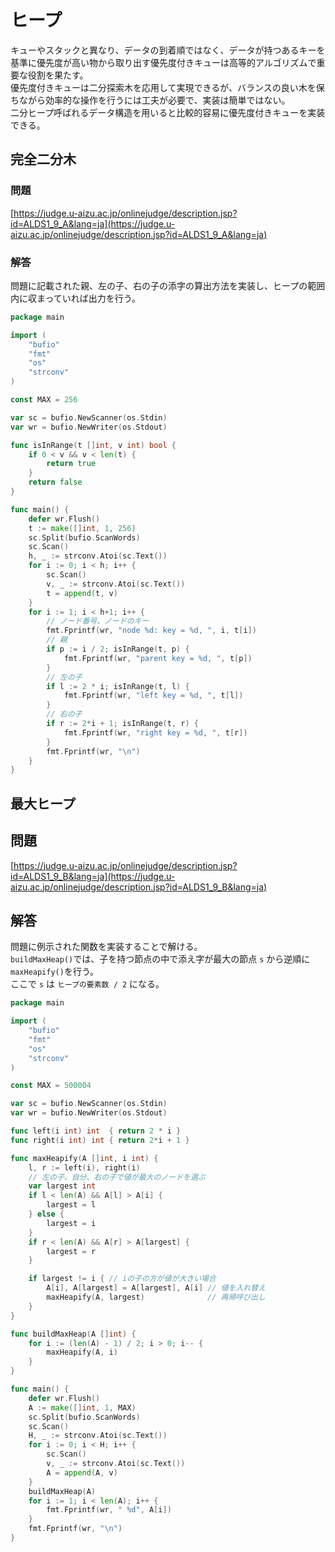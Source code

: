 # ヒープ

キューやスタックと異なり、データの到着順ではなく、データが持つあるキーを基準に優先度が高い物から取り出す優先度付きキューは高等的アルゴリズムで重要な役割を果たす。  
優先度付きキューは二分探索木を応用して実現できるが、バランスの良い木を保ちながら効率的な操作を行うには工夫が必要で、実装は簡単ではない。  
二分ヒープ呼ばれるデータ構造を用いると比較的容易に優先度付きキューを実装できる。

## 完全二分木

### 問題

[https://judge.u-aizu.ac.jp/onlinejudge/description.jsp?id=ALDS1_9_A&lang=ja](https://judge.u-aizu.ac.jp/onlinejudge/description.jsp?id=ALDS1_9_A&lang=ja)

### 解答

問題に記載された親、左の子、右の子の添字の算出方法を実装し、ヒープの範囲内に収まっていれば出力を行う。

```go
package main

import (
	"bufio"
	"fmt"
	"os"
	"strconv"
)

const MAX = 256

var sc = bufio.NewScanner(os.Stdin)
var wr = bufio.NewWriter(os.Stdout)

func isInRange(t []int, v int) bool {
	if 0 < v && v < len(t) {
		return true
	}
	return false
}

func main() {
	defer wr.Flush()
	t := make([]int, 1, 256)
	sc.Split(bufio.ScanWords)
	sc.Scan()
	h, _ := strconv.Atoi(sc.Text())
	for i := 0; i < h; i++ {
		sc.Scan()
		v, _ := strconv.Atoi(sc.Text())
		t = append(t, v)
	}
	for i := 1; i < h+1; i++ {
		// ノード番号、ノードのキー
		fmt.Fprintf(wr, "node %d: key = %d, ", i, t[i])
		// 親
		if p := i / 2; isInRange(t, p) {
			fmt.Fprintf(wr, "parent key = %d, ", t[p])
		}
		// 左の子
		if l := 2 * i; isInRange(t, l) {
			fmt.Fprintf(wr, "left key = %d, ", t[l])
		}
		// 右の子
		if r := 2*i + 1; isInRange(t, r) {
			fmt.Fprintf(wr, "right key = %d, ", t[r])
		}
		fmt.Fprintf(wr, "\n")
	}
}
```

## 最大ヒープ

## 問題

[https://judge.u-aizu.ac.jp/onlinejudge/description.jsp?id=ALDS1_9_B&lang=ja](https://judge.u-aizu.ac.jp/onlinejudge/description.jsp?id=ALDS1_9_B&lang=ja)

## 解答

問題に例示された関数を実装することで解ける。  
`buildMaxHeap()`では、子を持つ節点の中で添え字が最大の節点 `s` から逆順に`maxHeapify()`を行う。  
ここで `s` は `ヒープの要素数 / 2` になる。

```go
package main

import (
	"bufio"
	"fmt"
	"os"
	"strconv"
)

const MAX = 500004

var sc = bufio.NewScanner(os.Stdin)
var wr = bufio.NewWriter(os.Stdout)

func left(i int) int  { return 2 * i }
func right(i int) int { return 2*i + 1 }

func maxHeapify(A []int, i int) {
	l, r := left(i), right(i)
	// 左の子、自分、右の子で値が最大のノードを選ぶ
	var largest int
	if l < len(A) && A[l] > A[i] {
		largest = l
	} else {
		largest = i
	}
	if r < len(A) && A[r] > A[largest] {
		largest = r
	}

	if largest != i { // iの子の方が値が大きい場合
		A[i], A[largest] = A[largest], A[i] // 値を入れ替え
		maxHeapify(A, largest)              // 再帰呼び出し
	}
}

func buildMaxHeap(A []int) {
	for i := (len(A) - 1) / 2; i > 0; i-- {
		maxHeapify(A, i)
	}
}

func main() {
	defer wr.Flush()
	A := make([]int, 1, MAX)
	sc.Split(bufio.ScanWords)
	sc.Scan()
	H, _ := strconv.Atoi(sc.Text())
	for i := 0; i < H; i++ {
		sc.Scan()
		v, _ := strconv.Atoi(sc.Text())
		A = append(A, v)
	}
	buildMaxHeap(A)
	for i := 1; i < len(A); i++ {
		fmt.Fprintf(wr, " %d", A[i])
	}
	fmt.Fprintf(wr, "\n")
}
```
